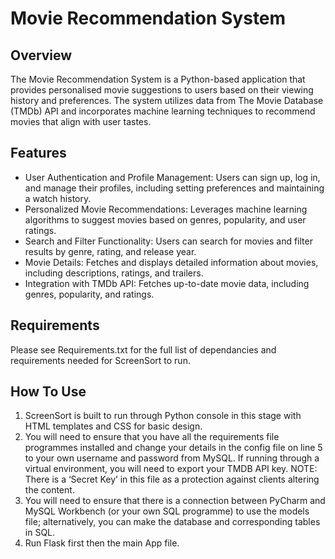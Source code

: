 # Movie Recommendation System
## Overview
The Movie Recommendation System is a Python-based application that provides personalised movie suggestions to users based on their viewing history and preferences. The system utilizes data from The Movie Database (TMDb) API and incorporates machine learning techniques to recommend movies that align with user tastes.

## Features
- User Authentication and Profile Management: Users can sign up, log in, and manage their profiles, including setting preferences and maintaining a watch history.
- Personalized Movie Recommendations: Leverages machine learning algorithms to suggest movies based on genres, popularity, and user ratings.
- Search and Filter Functionality: Users can search for movies and filter results by genre, rating, and release year.
- Movie Details: Fetches and displays detailed information about movies, including descriptions, ratings, and trailers.
- Integration with TMDb API: Fetches up-to-date movie data, including genres, popularity, and ratings.

## Requirements 

Please see Requirements.txt for the full list of dependancies and requirements needed for ScreenSort to run. 

## How To Use 

1. ScreenSort is built to run through Python console in this stage with HTML templates and CSS for basic design.
2. You will need to ensure that you have all the requirements file programmes installed and change your details in the config file on line 5 to your own username and password from MySQL. If running through a virtual environment, you will need to export your TMDB API key. NOTE: There is a ‘Secret Key’ in this file as a protection against clients altering the content.
3. You will need to ensure that there is a connection between PyCharm and MySQL Workbench (or your own SQL programme) to use the models file; alternatively, you can make the database and corresponding tables in SQL.
4. Run Flask first then the main App file.

